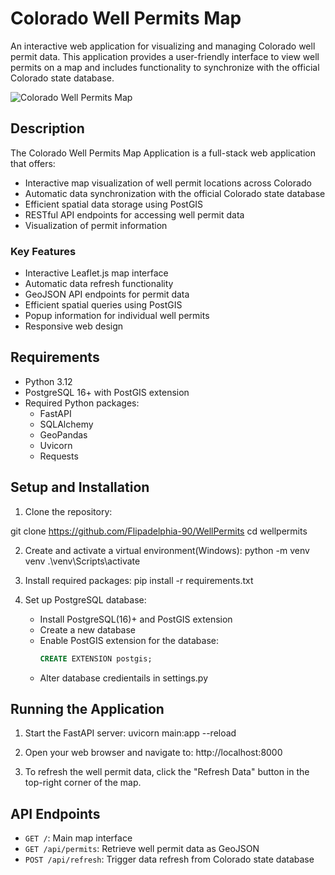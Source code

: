 # Colorado Well Permits Map

An interactive web application for visualizing and managing Colorado well permit data. This application provides a user-friendly interface to view well permits on a map and includes functionality to synchronize with the official Colorado state database.

![Colorado Well Permits Map](placeholder-for-map-screenshot.png)

## Description

The Colorado Well Permits Map Application is a full-stack web application that offers:

- Interactive map visualization of well permit locations across Colorado
- Automatic data synchronization with the official Colorado state database
- Efficient spatial data storage using PostGIS
- RESTful API endpoints for accessing well permit data
- Visualization of permit information

### Key Features

- Interactive Leaflet.js map interface
- Automatic data refresh functionality
- GeoJSON API endpoints for permit data
- Efficient spatial queries using PostGIS
- Popup information for individual well permits
- Responsive web design

## Requirements

- Python 3.12
- PostgreSQL 16+ with PostGIS extension
- Required Python packages:
  - FastAPI
  - SQLAlchemy
  - GeoPandas
  - Uvicorn
  - Requests


## Setup and Installation

1. Clone the repository:

git clone https://github.com/Flipadelphia-90/WellPermits
cd wellpermits

2. Create and activate a virtual environment(Windows):
python -m venv venv
.\venv\Scripts\activate  

3. Install required packages:
pip install -r requirements.txt

4. Set up PostgreSQL database:
   - Install PostgreSQL(16)+ and PostGIS extension
   - Create a new database
   - Enable PostGIS extension for the database:
     ```sql
     CREATE EXTENSION postgis;
     ```
   - Alter database credientails in settings.py

## Running the Application

1. Start the FastAPI server:
uvicorn main:app --reload

2. Open your web browser and navigate to:
http://localhost:8000

3. To refresh the well permit data, click the "Refresh Data" button in the top-right corner of the map.

## API Endpoints

- `GET /`: Main map interface
- `GET /api/permits`: Retrieve well permit data as GeoJSON
- `POST /api/refresh`: Trigger data refresh from Colorado state database